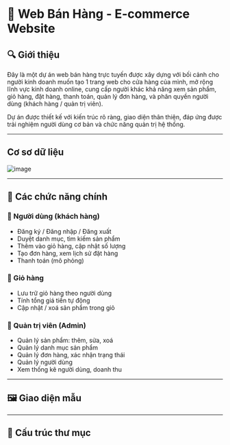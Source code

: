 # 🛒 Web Bán Hàng - E-commerce Website

## 🔍 Giới thiệu

Đây là một dự án web bán hàng trực tuyến được xây dựng với bối cảnh cho người kinh doanh muốn tạo 1 trang web cho cửa hàng của mình, mở rộng lĩnh vực kinh doanh online, cung cấp người khác khả năng xem sản phẩm, giỏ hàng, đặt hàng, thanh toán, quản lý đơn hàng, và phân quyền người dùng (khách hàng / quản trị viên).

Dự án được thiết kế với kiến trúc rõ ràng, giao diện thân thiện, đáp ứng được trải nghiệm người dùng cơ bản và chức năng quản trị hệ thống.

---

## Cơ sơ dữ liệu
![image](https://github.com/user-attachments/assets/65ab2f5e-1c49-4bc4-b277-595903a8e164)


---

## 🎯 Các chức năng chính

### 👥 Người dùng (khách hàng)

- Đăng ký / Đăng nhập / Đăng xuất
- Duyệt danh mục, tìm kiếm sản phẩm
- Thêm vào giỏ hàng, cập nhật số lượng
- Tạo đơn hàng, xem lịch sử đặt hàng
- Thanh toán (mô phỏng)

### 🛒 Giỏ hàng

- Lưu trữ giỏ hàng theo người dùng
- Tính tổng giá tiền tự động
- Cập nhật / xoá sản phẩm trong giỏ

### 🔧 Quản trị viên (Admin)

- Quản lý sản phẩm: thêm, sửa, xoá
- Quản lý danh mục sản phẩm
- Quản lý đơn hàng, xác nhận trạng thái
- Quản lý người dùng
- Xem thống kê người dùng, doanh thu

---

## 🖼️ Giao diện mẫu

---

## 📁 Cấu trúc thư mục

